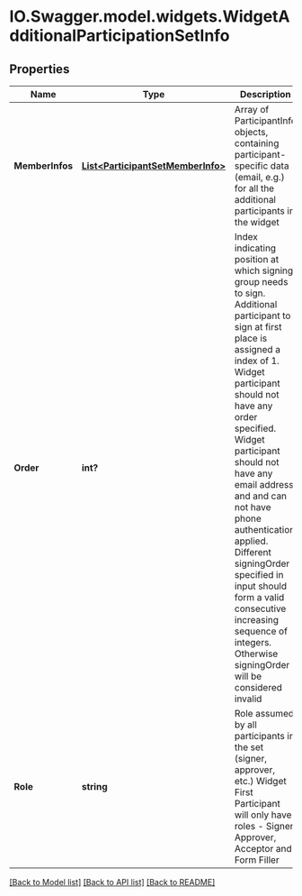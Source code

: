 # IO.Swagger.model.widgets.WidgetAdditionalParticipationSetInfo
## Properties

Name | Type | Description | Notes
------------ | ------------- | ------------- | -------------
**MemberInfos** | [**List&lt;ParticipantSetMemberInfo&gt;**](ParticipantSetMemberInfo.md) | Array of ParticipantInfo objects, containing participant-specific data (email, e.g.) for all the additional participants in the widget | [optional] 
**Order** | **int?** | Index indicating position at which signing group needs to sign. Additional participant to sign at first place is assigned a index of 1. Widget participant should not have any order specified. Widget participant should not have any email address and and can not have phone authentication applied. Different signingOrder specified in input should form a valid consecutive increasing sequence of integers. Otherwise signingOrder will be considered invalid | [optional] 
**Role** | **string** | Role assumed by all participants in the set (signer, approver, etc.) Widget First Participant will only have roles - Signer, Approver, Acceptor and Form Filler | [optional] 

[[Back to Model list]](../README.md#documentation-for-models) [[Back to API list]](../README.md#documentation-for-api-endpoints) [[Back to README]](../README.md)

